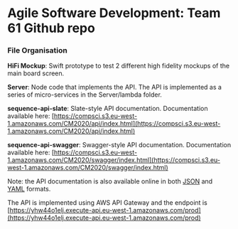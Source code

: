 # Agile Software Development: Team 61 Github repo

### File Organisation

**HiFi Mockup**: Swift prototype to test 2 different high fidelity mockups of the main board screen.

**Server**: Node code that implements the API. The API is implemented as a series of micro-services in the Server/lambda folder.

**sequence-api-slate**: Slate-style API documentation. Documentation available here: [https://compsci.s3.eu-west-1.amazonaws.com/CM2020/api/index.html](https://compsci.s3.eu-west-1.amazonaws.com/CM2020/api/index.html) 

**sequence-api-swagger**: Swagger-style API documentation. Documentation available here: [https://compsci.s3.eu-west-1.amazonaws.com/CM2020/swagger/index.html](https://compsci.s3.eu-west-1.amazonaws.com/CM2020/swagger/index.html)

Note: the API documentation is also available online in both [JSON](https://compsci.s3.eu-west-1.amazonaws.com/CM2020/swagger.json) and [YAML](https://compsci.s3.eu-west-1.amazonaws.com/CM2020/swagger.yaml) formats.


The API is implemented using AWS API Gateway and the endpoint is [https://yhw44o1elj.execute-api.eu-west-1.amazonaws.com/prod](https://yhw44o1elj.execute-api.eu-west-1.amazonaws.com/prod)